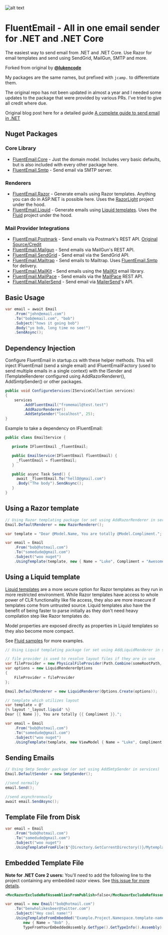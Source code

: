 ![alt text](https://github.com/lukencode/FluentEmail/raw/master/assets/fluentemail_logo_64x64.png 'FluentEmail')

# FluentEmail - All in one email sender for .NET and .NET Core

The easiest way to send email from .NET and .NET Core. Use Razor for email templates and send using SendGrid, MailGun, SMTP and more.

Forked from original by **[@lukencode](https://github.com/lukencode/fluentemail)**

My packages are the same names, but prefixed with `jcamp.` to differentiate them.

The original repo has not been updated in almost a year and I needed some updates to the package that were provided by various PRs. I've tried to give all credit where due.

Original blog post here for a detailed guide [A complete guide to send email in .NET](https://lukelowrey.com/dotnet-email-guide-2021/)

## Nuget Packages

### Core Library

- [FluentEmail.Core](src/FluentEmail.Core) - Just the domain model. Includes very basic defaults, but is also included with every other package here.
- [FluentEmail.Smtp](src/Senders/FluentEmail.Smtp) - Send email via SMTP server.

### Renderers

- [FluentEmail.Razor](src/Renderers/FluentEmail.Razor) - Generate emails using Razor templates. Anything you can do in ASP.NET is possible here. Uses the [RazorLight](https://github.com/toddams/RazorLight) project under the hood.
- [FluentEmail.Liquid](src/Renderers/FluentEmail.Liquid) - Generate emails using [Liquid templates](https://shopify.github.io/liquid/). Uses the [Fluid](https://github.com/sebastienros/fluid) project under the hood.

### Mail Provider Integrations

- [FluentEmail.Postmark](src/Senders/FluentEmail.Postmark) - Send emails via Postmark's REST API.  [Original Source/Credit](https://github.com/georg-jung/FluentEmail.Postmark)
- [FluentEmail.Mailgun](src/Senders/FluentEmail.Mailgun) - Send emails via MailGun's REST API.
- [FluentEmail.SendGrid](src/Senders/FluentEmail.SendGrid) - Send email via the SendGrid API.
- [FluentEmail.Mailtrap](src/Senders/FluentEmail.Mailtrap) - Send emails to Mailtrap. Uses [FluentEmail.Smtp](src/Senders/FluentEmail.Smtp) for delivery.
- [FluentEmail.MailKit](src/Senders/FluentEmail.MailKit) - Send emails using the [MailKit](https://github.com/jstedfast/MailKit) email library.
- [FluentEmail.MailPace](src/Senders/FluentEmail.MailPace) - Send emails via the [MailPace](https://www.mailpace.com/) REST API.
- [FluentEmail.MailerSend](https://github.com/marcoatribeiro/FluentEmail.MailerSend) - Send email via [MailerSend](https://www.mailersend.com/)'s API.

## Basic Usage

```csharp
var email = await Email
    .From("john@email.com")
    .To("bob@email.com", "bob")
    .Subject("hows it going bob")
    .Body("yo bob, long time no see!")
    .SendAsync();
```

## Dependency Injection

Configure FluentEmail in startup.cs with these helper methods. This will inject IFluentEmail (send a single email) and IFluentEmailFactory (used to send multiple emails in a single context) with the
ISender and ITemplateRenderer configured using AddRazorRenderer(), AddSmtpSender() or other packages.

```csharp
public void ConfigureServices(IServiceCollection services)
{
    services
        .AddFluentEmail("fromemail@test.test")
        .AddRazorRenderer()
        .AddSmtpSender("localhost", 25);
}
```

Example to take a dependency on IFluentEmail:

```c#
public class EmailService {

   private IFluentEmail _fluentEmail;

   public EmailService(IFluentEmail fluentEmail) {
     _fluentEmail = fluentEmail;
   }

   public async Task Send() {
     await _fluentEmail.To("hellO@gmail.com")
     .Body("The body").SendAsync();
   }
}

```

## Using a Razor template

```csharp
// Using Razor templating package (or set using AddRazorRenderer in services)
Email.DefaultRenderer = new RazorRenderer();

var template = "Dear @Model.Name, You are totally @Model.Compliment.";

var email = Email
    .From("bob@hotmail.com")
    .To("somedude@gmail.com")
    .Subject("woo nuget")
    .UsingTemplate(template, new { Name = "Luke", Compliment = "Awesome" });
```

## Using a Liquid template

[Liquid templates](https://shopify.github.io/liquid/) are a more secure option for Razor templates as they run in more restricted environment.
While Razor templates have access to whole power of CLR functionality like file access, they also
are more insecure if templates come from untrusted source. Liquid templates also have the benefit of being faster
to parse initially as they don't need heavy compilation step like Razor templates do.

Model properties are exposed directly as properties in Liquid templates so they also become more compact.

See [Fluid samples](https://github.com/sebastienros/fluid) for more examples.

```csharp
// Using Liquid templating package (or set using AddLiquidRenderer in services)

// file provider is used to resolve layout files if they are in use
var fileProvider = new PhysicalFileProvider(Path.Combine(someRootPath, "EmailTemplates"));
var options = new LiquidRendererOptions
{
    FileProvider = fileProvider
};

Email.DefaultRenderer = new LiquidRenderer(Options.Create(options));

// template which utilizes layout
var template = @"
{% layout '_layout.liquid' %}
Dear {{ Name }}, You are totally {{ Compliment }}.";

var email = Email
    .From("bob@hotmail.com")
    .To("somedude@gmail.com")
    .Subject("woo nuget")
    .UsingTemplate(template, new ViewModel { Name = "Luke", Compliment = "Awesome" });
```

## Sending Emails

```csharp
// Using Smtp Sender package (or set using AddSmtpSender in services)
Email.DefaultSender = new SmtpSender();

//send normally
email.Send();

//send asynchronously
await email.SendAsync();
```

## Template File from Disk

```csharp
var email = Email
    .From("bob@hotmail.com")
    .To("somedude@gmail.com")
    .Subject("woo nuget")
    .UsingTemplateFromFile($"{Directory.GetCurrentDirectory()}/Mytemplate.cshtml", new { Name = "Rad Dude" });
```

## Embedded Template File

**Note for .NET Core 2 users:** You'll need to add the following line to the project containing any embedded razor views. See [this issue for more details](https://github.com/aspnet/Mvc/issues/6021).

```xml
<MvcRazorExcludeRefAssembliesFromPublish>false</MvcRazorExcludeRefAssembliesFromPublish>
```

```csharp
var email = new Email("bob@hotmail.com")
	.To("benwholikesbeer@twitter.com")
	.Subject("Hey cool name!")
	.UsingTemplateFromEmbedded("Example.Project.Namespace.template-name.cshtml",
		new { Name = "Bob" },
		TypeFromYourEmbeddedAssembly.GetType().GetTypeInfo().Assembly);
```